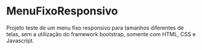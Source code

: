 # MenuFixoResponsivo

Projeto teste de um menu fixo responsivo para tamanhos diferentes de telas, sem a utilização do framework bootstrap, somente com HTML, CSS e Javascript.
